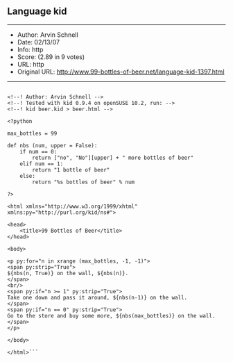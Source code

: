 
## Language kid ##
---
- Author: Arvin Schnell
- Date: 02/13/07
- Info: http
- Score:  (2.89 in 9 votes)
- URL: http
- Original URL: http://www.99-bottles-of-beer.net/language-kid-1397.html
---

```<?xml version="1.0" encoding="utf-8"?>

<!--! Author: Arvin Schnell -->
<!--! Tested with kid 0.9.4 on openSUSE 10.2, run: -->
<!--! kid beer.kid > beer.html -->

<?python

max_bottles = 99

def nbs (num, upper = False):
    if num == 0:
        return ["no", "No"][upper] + " more bottles of beer"
    elif num == 1:
        return "1 bottle of beer"
    else:
        return "%s bottles of beer" % num

?>

<html xmlns="http://www.w3.org/1999/xhtml" xmlns:py="http://purl.org/kid/ns#">

<head>
    <title>99 Bottles of Beer</title>
</head>

<body>

<p py:for="n in xrange (max_bottles, -1, -1)">
<span py:strip="True">
${nbs(n, True)} on the wall, ${nbs(n)}.
</span>
<br/>
<span py:if="n >= 1" py:strip="True">
Take one down and pass it around, ${nbs(n-1)} on the wall.
</span>
<span py:if="n == 0" py:strip="True">
Go to the store and buy some more, ${nbs(max_bottles)} on the wall.
</span>
</p>

</body>

</html>```
